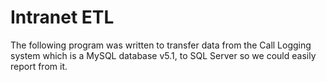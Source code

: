 
# Intranet ETL

The following program was written to transfer data from the Call Logging system which is a MySQL database v5.1, to SQL Server so we could easily report from it.
